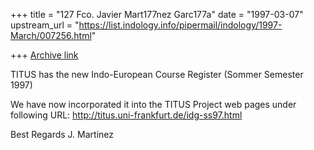 +++
title = "127 Fco. Javier Mart177nez Garc177a"
date = "1997-03-07"
upstream_url = "https://list.indology.info/pipermail/indology/1997-March/007256.html"

+++
[Archive link](https://list.indology.info/pipermail/indology/1997-March/007256.html)

TITUS has the new Indo-European 
Course Register (Sommer Semester 1997)

We have now incorporated it into the 
TITUS Project web pages under following URL:
http://titus.uni-frankfurt.de/idg-ss97.html

Best Regards
    J. Martinez







